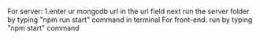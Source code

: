 For server:
1.enter ur mongodb url in the url field 
next run the server folder by typing "npm run start" command in terminal
For front-end:
run by typing "npm start" command 
